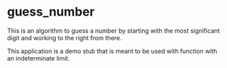 # guess_number

This is an algorithm to guess a number by starting with the most significant digit and working to the right from there.

This application is a demo stub that is meant to be used with function with an indeterminate limit.

